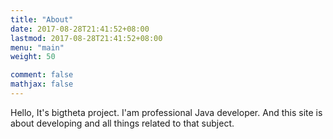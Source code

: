 ```yaml
---
title: "About"
date: 2017-08-28T21:41:52+08:00
lastmod: 2017-08-28T21:41:52+08:00
menu: "main"
weight: 50

comment: false
mathjax: false
---
```

Hello, It's bigtheta project. I'am professional Java developer. And this site is about developing and all things related to that subject.
